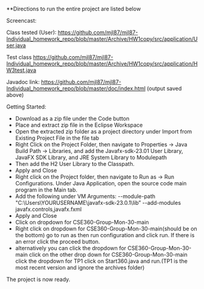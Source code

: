**Directions to run the entire project are listed below

Screencast:

Class tested (User):
https://github.com/mjl87/mjl87-Individual_homework_repo/blob/master/Archive/HW1copy/src/application/User.java

Test class
https://github.com/mjl87/mjl87-Individual_homework_repo/blob/master/Archive/HW1copy/src/application/HW3test.java

Javadoc link:
https://github.com/mjl87/mjl87-Individual_homework_repo/blob/master/doc/index.html
(output saved above)

Getting Started:
  - Download as a zip file under the Code button
  - Place and extract zip file in the Eclipse Workspace 
  - Open the extracted zip folder as a project directory under Import from Existing Project File in the file tab
  - Right Click on the Project Folder, then navigate to Properties -> Java Build Path -> Libraries, and add the Javafx-sdk-23.01 User Library, JavaFX SDK Library, and JRE System Library to Modulepath
  - Then add the H2 User Library to the Classpath.
  - Apply and Close
  - Right click on the Project folder, then navigate to Run as -> Run Configurations. Under Java Application, open the source code main program in the Main tab.
  - Add the following under VM Arguments: --module-path "C:\Users\YOURUSERNAME\javafx-sdk-23.0.1\lib” --add-modules javafx.controls,javafx.fxml
  - Apply and Close
  - Click on dropdown for CSE360-Group-Mon-30-main
  - Right click on dropdown for CSE360-Group-Mon-30-main(should be on the bottom) go to run as then run configuration and click run. If there is an error click the proceed button.
  - alternatively you can click the dropdown for CSE360-Group-Mon-30-main click on the other drop down for CSE360-Group-Mon-30-main click the dropdown for TP1 click on Start360.java and run.(TP1 is the most recent version and ignore the archives folder)
    
The project is now ready.

